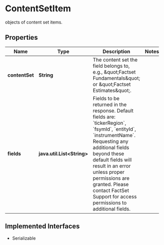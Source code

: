 

# ContentSetItem

objects of content set items.

## Properties

Name | Type | Description | Notes
------------ | ------------- | ------------- | -------------
**contentSet** | **String** | The content set the field belongs to, e.g., \&quot;Factset Fundamentals\&quot; or \&quot;Factset Estimates\&quot;. | 
**fields** | **java.util.List&lt;String&gt;** | Fields to be returned in the response.  Default fields are: &#x60;tickerRegion&#x60;, &#x60;fsymId&#x60;, &#x60;entityId&#x60;, &#x60;instrumentName&#x60;.  Requesting any additional fields beyond these default fields will result in an error unless proper permissions are granted.   Please contact FactSet Support for access permissions to additional fields.  | 


## Implemented Interfaces

* Serializable


